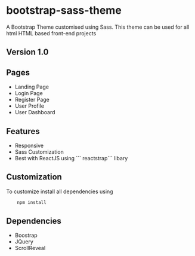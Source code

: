 # bootstrap-sass-theme

<p> A Bootstrap Theme customised using Sass. This theme can be used for all html HTML based front-end projects
</p>

## Version 1.0

## Pages

<ul>
    <li> Landing Page  </li>
    <li> Login Page    </li>
    <li> Register Page </li>
    <li> User Profile </li>
    <li> User Dashboard </li>
</ul>

## Features

<ul>
    <li> Responsive  </li>
    <li> Sass Customization   </li>
    <li> Best with ReactJS using ``` reactstrap``` libary </li>
</ul>


## Customization

To customize install all dependencies using
```sh
    npm install
```

## Dependencies

<ul>
    <li> Boostrap  </li>
    <li> JQuery   </li>
    <li> ScrollReveal </li>
</ul>
